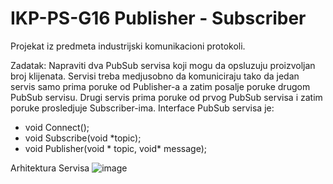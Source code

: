# IKP-PS-G16 Publisher - Subscriber
Projekat iz predmeta industrijski komunikacioni protokoli. 

Zadatak:
Napraviti dva PubSub servisa koji mogu da opsluzuju proizvoljan broj klijenata. Servisi treba medjusobno da komuniciraju tako da jedan servis samo prima poruke od Publisher-a a zatim posalje poruke drugom PubSub servisu. Drugi servis prima poruke od prvog PubSub servisa i zatim poruke prosledjuje Subscriber-ima. Interface PubSub servisa je:
- void Connect();
- void Subscribe(void \*topic);
- void Publisher(void * topic, void* message);

Arhitektura Servisa
![image](https://user-images.githubusercontent.com/17052851/206030929-9de3bf23-7e59-42ba-b309-4992e1910d77.png)

